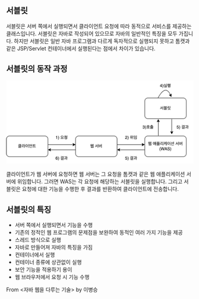 ## 서블릿
서블릿은 서버 쪽에서 실행되면서 클라이언트 요청에 따라 동적으로 서비스를 제공하는 클래스입니다. 서블릿은 자바로 작성되어 있으므로 자바의 일반적인 특징을 모두 가집니다. 하지만 서블릿은 일반 자바 프로그램과 다르게 독자적으로 실행되지 못하고 톰캣과 같은 JSP/Servlet 컨테이너에서 실행된다는 점에서 차이가 있습니다.

## 서블릿의 동작 과정
![서블릿의 동작 과정](../images/servlet-process1.png)

클라이언트가 웹 서버에 요청하면 웹 서버는 그 요청을 톰캣과 같은 웹 애플리케이션 서버에 위임합니다. 그러면 WAS는 각 요청에 해당하는 서블릿을 실행합니다. 그리고 서블릿은 요청에 대한 기능을 수행한 후 결과를 반환하여 클라이언트에 전송합니다.

## 서블릿의 특징
- 서버 쪽에서 실행되면서 기능을 수행
- 기존의 정적인 웹 프로그램의 문제점을 보완하여 동적인 여러 가지 기능을 제공
- 스레드 방식으로 실행
- 자바로 만들어져 자바의 특징을 가짐
- 컨테이너에서 실행
- 컨테이너 종류에 상관없이 실행
- 보안 기능을 적용하기 용이
- 웹 브라우저에서 요청 시 기능 수행

From <자바 웹을 다루는 기술> by 이병승